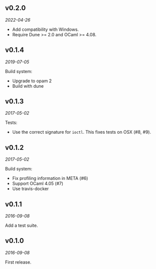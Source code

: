 v0.2.0
------

*2022-04-26*

- Add compatibility with Windows.
- Require Dune >= 2.0 and OCaml >= 4.08.

v0.1.4
------

*2019-07-05*

Build system:

- Upgrade to opam 2
- Build with dune

v0.1.3
------

*2017-05-02*

Tests:

- Use the correct signature for `ioctl`.
  This fixes tests on OSX (#8, #9).

v0.1.2
------

*2017-05-02*

Build system:

- Fix profiling information in META (#6)
- Support OCaml 4.05 (#7)
- Use travis-docker

v0.1.1
------

*2016-09-08*

Add a test suite.

v0.1.0
------

*2016-09-08*

First release.
